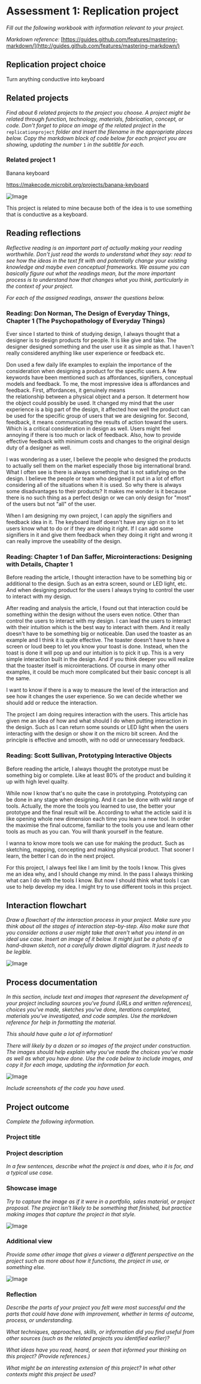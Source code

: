 # Assessment 1: Replication project

*Fill out the following workbook with information relevant to your project.*

*Markdown reference:* [https://guides.github.com/features/mastering-markdown/](http://guides.github.com/features/mastering-markdown/)

## Replication project choice ##
Turn anything conductive into keyboard

## Related projects ##
*Find about 6 related projects to the project you choose. A project might be related through  function, technology, materials, fabrication, concept, or code. Don't forget to place an image of the related project in the* `replicationproject` *folder and insert the filename in the appropriate places below. Copy the markdown block of code below for each project you are showing, updating the number* `1` *in the subtitle for each.*

### Related project 1 ###
Banana keyboard

https://makecode.microbit.org/projects/banana-keyboard

![Image](banana-keyboard-0.jpg)

This project is related to mine because both of the idea is to use something that is conductive as a keyboard.

## Reading reflections ##
*Reflective reading is an important part of actually making your reading worthwhile. Don't just read the words to understand what they say: read to see how the ideas in the text fit with and potentially change your existing knowledge and maybe even conceptual frameworks. We assume you can basically figure out what the readings mean, but the more important process is to understand how that changes what you think, particularly in the context of your project.*

*For each of the assigned readings, answer the questions below.*

### Reading: Don Norman, The Design of Everyday Things, Chapter 1 (The Psychopathology of Everyday Things) ###

Ever since I started to think of studying design, I always thought that a designer is to design products for people. It is like give and take. The designer designed something and the user use it as simple as that. I haven't really considered anything like user experience or feedback etc. 

Don used a few daily life examples to explain the importance of the consideration when designing a product for the specific users. A few keywords have been mentioned such as affordances, signifiers, conceptual models and feedback. To me, the most impressive idea is affordances and feedback. First, affordances, it genuinely means the relationship between a physical object and a person. It determent how the object could possibly be used. It changed my mind that the user experience is a big part of the design, it affected how well the product can be used for the specific group of users that we are designing for. Second, feedback, it means communicating the results of action toward the users. Which is a critical consideration in design as well. Users might feel annoying if there is too much or lack of feedback. Also, how to provide effective feedback with minimum costs and changes to the original design duty of a designer as well. 

I was wondering as a user, I believe the people who designed the products to actually sell them on the market especially those big international brand. What I often see is there is always something that is not satisfying on the design. I believe the people or team who designed it put in a lot of effort considering all of the situations when it is used. So why there is always some disadvantages to their products? It makes me wonder is it because there is no such thing as a perfect design or we can only design for "most" of the users but not "all" of the user.

When I am designing my own project, I can apply the signifiers and feedback idea in it. The keyboard itself doesn't have any sign on it to let users know what to do or if they are doing it right. If I can add some signifiers in it and give them feedback when they doing it right and wrong it can really improve the useability of the design.

### Reading: Chapter 1 of Dan Saffer, Microinteractions: Designing with Details, Chapter 1 ###

Before reading the article, I thought interaction have to be something big or additional to the design. Such as an extra screen, sound or LED light, etc. And when designing product for the users I always trying to control the user to interact with my design. 

After reading and analysis the article, I found out that interaction could be something within the design without the users even notice. Other than control the users to interact with my design. I can lead the users to interact with their intuition which is the best way to interact with them.  And it really doesn't have to be something big or noticeable. Dan used the toaster as an example and I think it is quite effective. The toaster doesn't have to have a screen or loud beep to let you know your toast is done. Instead, when the toast is done it will pop up and our intuition is to pick it up. This is a very simple interaction built in the design. And if you think deeper you will realize that the toaster itself is microinteractions. Of course in many other examples, it could be much more complicated but their basic concept is all the same.  

I want to know if there is a way to measure the level of the interaction and see how it changes the user experience. So we can decide whether we should add or reduce the interaction. 

The project I am doing requires interaction with the users. This article has given me an idea of how and what should I do when putting interaction in the design. Such as I can return some sounds or LED light when the users interacting with the design or show it on the micro bit screen. And the principle is effective and smooth, with no odd or unnecessary feedback.

### Reading: Scott Sullivan, Prototyping Interactive Objects ###

Before reading the article, I always thought the prototype must be something big or complete. Like at least 80% of the product and building it up with high level quailty. 

While now I know that's no quite the case in prototyping. Prototyping can be done in any stage when designing. And it can be done with wild range of tools. Actually, the more the tools you learned to use, the better your prototype and the final result will be. According to what the acticle said it is like opening whole new dimension each time you learn a new tool. In order the maximise the final outcome, familiar to the tools you use and learn other tools as much as you can. You will thank yourself in the feature. 

I wanna to know more tools we can use for making the product. Such as sketching, mapping, concepting and making physical product. That sooner I learn, the better I can do in the next project. 

For this project, I always feel like I am limit by the tools I know. This gives me an idea why, and I should change my mind. In the pass I always thinking what can I do with the tools I know. But now I should think what tools I can use to help develop my idea. I might try to use different tools in this project. 

## Interaction flowchart ##
*Draw a flowchart of the interaction process in your project. Make sure you think about all the stages of interaction step-by-step. Also make sure that you consider actions a user might take that aren't what you intend in an ideal use case. Insert an image of it below. It might just be a photo of a hand-drawn sketch, not a carefully drawn digital diagram. It just needs to be legible.*

![Image](flowchart.jpg)

## Process documentation

*In this section, include text and images that represent the development of your project including sources you've found (URLs and written references), choices you've made, sketches you've done, iterations completed, materials you've investigated, and code samples. Use the markdown reference for help in formatting the material.*

*This should have quite a lot of information!*

*There will likely by a dozen or so images of the project under construction. The images should help explain why you've made the choices you've made as well as what you have done. Use the code below to include images, and copy it for each image, updating the information for each.*

![Image](test1.jpg)

*Include screenshots of the code you have used.*

## Project outcome ##

*Complete the following information.*

### Project title ###

### Project description ###

*In a few sentences, describe what the project is and does, who it is for, and a typical use case.*

### Showcase image ###

*Try to capture the image as if it were in a portfolio, sales material, or project proposal. The project isn't likely to be something that finished, but practice making images that capture the project in that style.*

![Image](missingimage.png)

### Additional view ###

*Provide some other image that gives a viewer a different perspective on the project such as more about how it functions, the project in use, or something else.*

![Image](missingimage.png)

### Reflection ###

*Describe the parts of your project you felt were most successful and the parts that could have done with improvement, whether in terms of outcome, process, or understanding.*


*What techniques, approaches, skills, or information did you find useful from other sources (such as the related projects you identified earlier)?*


*What ideas have you read, heard, or seen that informed your thinking on this project? (Provide references.)*


*What might be an interesting extension of this project? In what other contexts might this project be used?*
